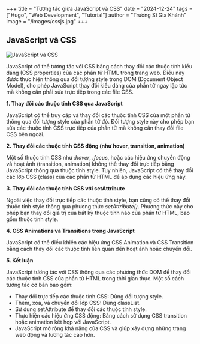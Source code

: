 +++
title = "Tương tác giữa JavaScript và CSS"
date = "2024-12-24"
tags = ["Hugo", "Web Development", "Tutorial"]
author = "Trương Sĩ Gia Khánh"
image = "/images/cssjs.jpg"
+++

## JavaScript và CSS

![JavaScript và CSS](/images/cssjs.jpg)

JavaScript có thể tương tác với CSS bằng cách thay đổi các thuộc tính kiểu dáng (CSS properties) của các phần tử HTML trong trang web. Điều này được thực hiện thông qua đối tượng style trong DOM (Document Object Model), cho phép JavaScript thay đổi kiểu dáng của phần tử ngay lập tức mà không cần phải sửa trực tiếp trong các file CSS.

**1. Thay đổi các thuộc tính CSS qua JavaScript**

JavaScript có thể truy cập và thay đổi các thuộc tính CSS của một phần tử thông qua đối tượng style của phần tử đó. Đối tượng style này cho phép bạn sửa các thuộc tính CSS trực tiếp của phần tử mà không cần thay đổi file CSS bên ngoài.

**2. Thay đổi các thuộc tính CSS động (như hover, transition, animation)**

Một số thuộc tính CSS như *:hover*, *:focus*, hoặc các hiệu ứng chuyển động và hoạt ảnh (transition, animation) không thể thay đổi trực tiếp bằng JavaScript thông qua thuộc tính style. Tuy nhiên, JavaScript có thể thay đổi các lớp CSS (class) của các phần tử HTML để áp dụng các hiệu ứng này.

**3. Thay đổi các thuộc tính CSS với setAttribute**

Ngoài việc thay đổi trực tiếp các thuộc tính style, bạn cũng có thể thay đổi thuộc tính style thông qua phương thức *setAttribute()*. Phương thức này cho phép bạn thay đổi giá trị của bất kỳ thuộc tính nào của phần tử HTML, bao gồm thuộc tính style.

**4. CSS Animations và Transitions trong JavaScript**

JavaScript có thể điều khiển các hiệu ứng CSS Animation và CSS Transition bằng cách thay đổi các thuộc tính liên quan đến hoạt ảnh hoặc chuyển đổi.

**5. Kết luận**

JavaScript tương tác với CSS thông qua các phương thức DOM để thay đổi các thuộc tính CSS của phần tử HTML trong thời gian thực. Một số cách tương tác cơ bản bao gồm:

- Thay đổi trực tiếp các thuộc tính CSS: Dùng đối tượng style.
- Thêm, xóa, và chuyển đổi lớp CSS: Dùng classList.
- Sử dụng setAttribute để thay đổi các thuộc tính style.
- Thực hiện các hiệu ứng CSS động: Bằng cách sử dụng CSS transition hoặc animation kết hợp với JavaScript.
- JavaScript mở rộng khả năng của CSS và giúp xây dựng những trang web động và tương tác cao hơn.
